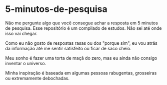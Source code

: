 # 5-minutos-de-pesquisa
Não me pergunte algo que você consegue achar a resposta em 5 minutos de pesquisa. Esse repositório é um compilado de estudos. Não sei até onde isso vai chegar.

Como eu não gosto de respostas rasas ou dos "porque sim", eu vou atrás da informação até me sentir satisfeito ou ficar de saco cheio.

Meu sonho é fazer uma torta de maçã do zero, mas eu ainda não consigo inventar o universo.

Minha inspiração é baseada em algumas pessoas rabugentas, grosseiras ou extremamente debochadas.
